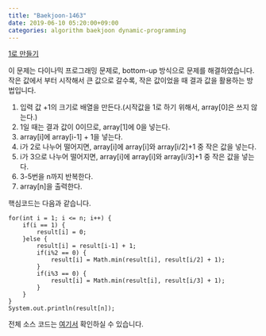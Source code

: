 ```yaml
---
title: "Baekjoon-1463"
date: 2019-06-10 05:20:00+09:00
categories: algorithm baekjoon dynamic-programming
---
```

[1로 만들기][url]

이 문제는 다이나믹 프로그래밍 문제로, bottom-up 방식으로 문제를 해결하였습니다. 
작은 값에서 부터 시작해서 큰 값으로 갈수록, 작은 값이었을 때 결과 값을 활용하는 방법입니다.
1. 입력 값 +1의 크기로 배열을 만든다.(시작값을 1로 하기 위해서, array[0]은 쓰지 않는다.)
2. 1일 때는 결과 값이 0이므로, array[1]에 0을 넣는다.
3. array[i]에 array[i-1] + 1을 넣는다.
4. i가 2로 나누어 떨어지면, array[i]에 array[i]와 array[i/2]+1 중 작은 값을 넣는다.
5. i가 3으로 나누어 떨어지면, array[i]에 array[i]와 array[i/3]+1 중 작은 값을 넣는다.
6. 3-5번을 n까지 반복한다.
7. array[n]을 출력한다.


핵심코드는 다음과 같습니다.
```
for(int i = 1; i <= n; i++) {
	if(i == 1) {
		result[i] = 0;
	}else {
		result[i] = result[i-1] + 1;
		if(i%2 == 0) {
			result[i] = Math.min(result[i], result[i/2] + 1);
		}
		if(i%3 == 0) {
			result[i] = Math.min(result[i], result[i/3] + 1);
		}
	}
}
System.out.println(result[n]);
```

전체 소스 코드는 [여기서][solution] 확인하실 수 있습니다.


[url]: https://www.acmicpc.net/problem/1463
[solution]: https://github.com/ParkBeomMin/Algorithm/blob/master/Backjoon/src/B_1463.java
